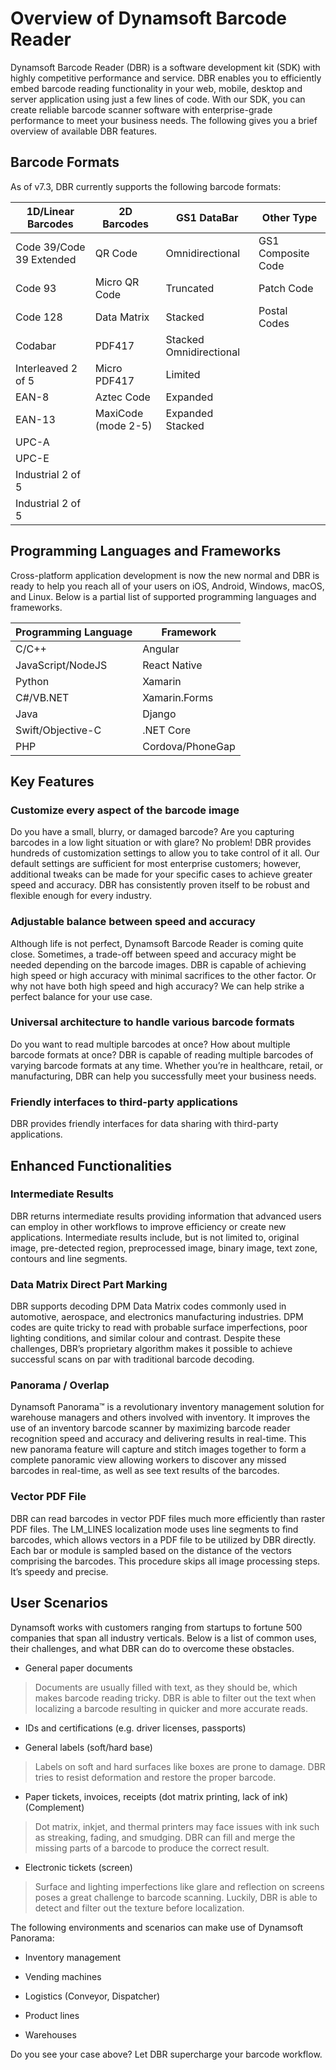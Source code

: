 # Overview of Dynamsoft Barcode Reader  

Dynamsoft Barcode Reader (DBR) is a software development kit (SDK) with highly competitive performance and service. DBR enables you to efficiently embed barcode reading functionality in your web, mobile, desktop and server application using just a few lines of code. With our SDK, you can create reliable barcode scanner software with enterprise-grade performance to meet your business needs. The following gives you a brief overview of available DBR features.


## Barcode Formats

As of v7.3, DBR currently supports the following barcode formats:

| 1D/Linear Barcodes       | 2D Barcodes         | GS1 DataBar             | Other Type         |     
|--------------------------|---------------------|-------------------------| ------------------
| Code 39/Code 39 Extended | QR Code             | Omnidirectional         | GS1 Composite Code |     
| Code 93                  | Micro QR Code       | Truncated               | Patch Code         |    
| Code 128                 | Data Matrix         | Stacked                 | Postal Codes       |
| Codabar                  | PDF417              | Stacked Omnidirectional | |            
| Interleaved 2 of 5       | Micro PDF417        | Limited                 | |              
| EAN-8                    | Aztec Code          | Expanded                | |
| EAN-13                   | MaxiCode (mode 2-5) | Expanded Stacked        | |              
| UPC-A                    |                     |                         | |             
| UPC-E                    |                     |                         | |      
| Industrial 2 of 5        |                     |                         | |             
| Industrial 2 of 5        |                     |                         | |           

Programming Languages and Frameworks
------------------------------------

Cross-platform application development is now the new normal and DBR is ready to
help you reach all of your users on iOS, Android, Windows, macOS, and Linux.
Below is a partial list of supported programming languages and frameworks.

| Programming Language | Framework        |
|----------------------|------------------|
| C/C++                | Angular          |
| JavaScript/NodeJS    | React Native     |
| Python               | Xamarin          |
| C\#/VB.NET           | Xamarin.Forms    |
| Java                 | Django           |
| Swift/Objective-C    | .NET Core        |
| PHP                  | Cordova/PhoneGap |

Key Features
------------

### Customize every aspect of the barcode image

Do you have a small, blurry, or damaged barcode? Are you capturing barcodes in a
low light situation or with glare? No problem! DBR provides hundreds of
customization settings to allow you to take control of it all. Our default
settings are sufficient for most enterprise customers; however, additional
tweaks can be made for your specific cases to achieve greater speed and
accuracy. DBR has consistently proven itself to be robust and flexible enough
for every industry.

### Adjustable balance between speed and accuracy

Although life is not perfect, Dynamsoft Barcode Reader is coming quite close.
Sometimes, a trade-off between speed and accuracy might be needed depending on
the barcode images. DBR is capable of achieving high speed or high accuracy with
minimal sacrifices to the other factor. Or why not have both high speed and high
accuracy? We can help strike a perfect balance for your use case.

### Universal architecture to handle various barcode formats

Do you want to read multiple barcodes at once? How about multiple barcode
formats at once? DBR is capable of reading multiple barcodes of varying barcode
formats at any time. Whether you’re in healthcare, retail, or manufacturing, DBR
can help you successfully meet your business needs.

### Friendly interfaces to third-party applications

DBR provides friendly interfaces for data sharing with third-party applications.

Enhanced Functionalities
------------------------

### Intermediate Results

DBR returns intermediate results providing information that advanced users can
employ in other workflows to improve efficiency or create new applications.
Intermediate results include, but is not limited to, original image,
pre-detected region, preprocessed image, binary image, text zone, contours and
line segments.

### Data Matrix Direct Part Marking

DBR supports decoding DPM Data Matrix codes commonly used in automotive,
aerospace, and electronics manufacturing industries. DPM codes are quite tricky
to read with probable surface imperfections, poor lighting conditions, and
similar colour and contrast. Despite these challenges, DBR’s proprietary
algorithm makes it possible to achieve successful scans on par with traditional
barcode decoding.

### Panorama / Overlap 

Dynamsoft Panorama™ is a revolutionary inventory management solution for
warehouse managers and others involved with inventory. It improves the use of an
inventory barcode scanner by maximizing barcode reader recognition speed and
accuracy and delivering results in real-time. This new panorama feature will
capture and stitch images together to form a complete panoramic view allowing
workers to discover any missed barcodes in real-time, as well as see text
results of the barcodes.

### Vector PDF File

DBR can read barcodes in vector PDF files much more efficiently than raster PDF
files. The LM_LINES localization mode uses line segments to find barcodes, which
allows vectors in a PDF file to be utilized by DBR directly. Each bar or module
is sampled based on the distance of the vectors comprising the barcodes. This
procedure skips all image processing steps. It’s speedy and precise.

User Scenarios
--------------

Dynamsoft works with customers ranging from startups to fortune 500 companies
that span all industry verticals. Below is a list of common uses, their
challenges, and what DBR can do to overcome these obstacles.

-   General paper documents

>   Documents are usually filled with text, as they should be, which makes
>   barcode reading tricky. DBR is able to filter out the text when localizing a
>   barcode resulting in quicker and more accurate reads.

-   IDs and certifications (e.g. driver licenses, passports)

-   General labels (soft/hard base)

>   Labels on soft and hard surfaces like boxes are prone to damage. DBR tries
>   to resist deformation and restore the proper barcode.

-   Paper tickets, invoices, receipts (dot matrix printing, lack of ink)
    (Complement)

>   Dot matrix, inkjet, and thermal printers may face issues with ink such as
>   streaking, fading, and smudging. DBR can fill and merge the missing parts of
>   a barcode to produce the correct result.

-   Electronic tickets (screen)

>   Surface and lighting imperfections like glare and reflection on screens
>   poses a great challenge to barcode scanning. Luckily, DBR is able to detect
>   and filter out the texture before localization.

The following environments and scenarios can make use of Dynamsoft Panorama:

-   Inventory management

-   Vending machines

-   Logistics (Conveyor, Dispatcher)

-   Product lines

-   Warehouses

Do you see your case above? Let DBR supercharge your barcode workflow.
